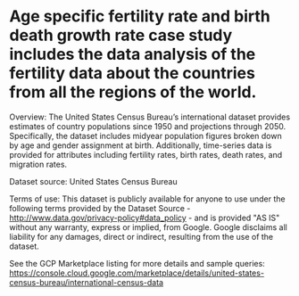 # Age specific fertility rate and birth death growth rate case study includes the data analysis of the fertility data about the countries from all the regions of the world.


Overview: The United States Census Bureau’s international dataset provides estimates of country populations since 1950 and projections through 2050. Specifically, the dataset includes midyear population figures broken down by age and gender assignment at birth. Additionally, time-series data is provided for attributes including fertility rates, birth rates, death rates, and migration rates.

Dataset source: United States Census Bureau

Terms of use: This dataset is publicly available for anyone to use under the following terms provided by the Dataset Source - http://www.data.gov/privacy-policy#data_policy - and is provided "AS IS" without any warranty, express or implied, from Google. Google disclaims all liability for any damages, direct or indirect, resulting from the use of the dataset.

See the GCP Marketplace listing for more details and sample queries: https://console.cloud.google.com/marketplace/details/united-states-census-bureau/international-census-data
